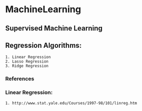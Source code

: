 # MachineLearning

## Supervised Machine Learning 
## Regression Algorithms: 
    1. Linear Regression
    2. Lasso Regression
    3. Ridge Regression
    






























### References
### Linear Regression: 
    1. http://www.stat.yale.edu/Courses/1997-98/101/linreg.htm